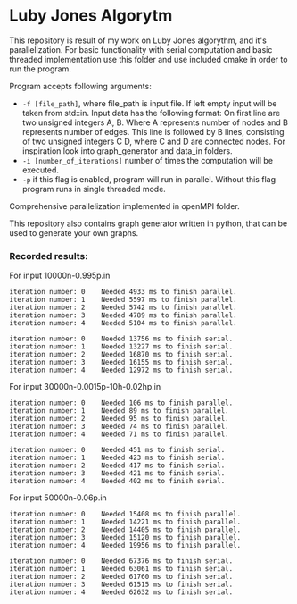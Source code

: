 # Luby Jones Algorytm

This repository is result of my work on Luby Jones algorythm, and it's parallelization.
For basic functionality with serial computation and basic threaded implementation use this folder and use included
cmake in order to run the program.

Program accepts following arguments:
- ```-f [file_path]```, where file_path is input file. If left empty input will be taken from std::in. 
Input data has the following format: On first line are two unsigned integers A, B. Where A represents number of nodes and B 
represents number of edges. This line is followed by B lines, consisting of two unsigned integers C D, where C and D are
connected nodes. For inspiration look into graph_generator and data_in folders.
- ```-i [number_of_iterations]``` number of times the computation will be executed.
- ```-p``` if this flag is enabled, program will run in parallel. Without this flag program runs in single threaded mode.

Comprehensive parallelization implemented in openMPI folder.

This repository also contains graph generator written in python, that can be used to generate your own graphs.



### Recorded results: 
For input 10000n-0.995p.in
```
iteration number: 0    Needed 4933 ms to finish parallel.
iteration number: 1    Needed 5597 ms to finish parallel.
iteration number: 2    Needed 5742 ms to finish parallel.
iteration number: 3    Needed 4789 ms to finish parallel.
iteration number: 4    Needed 5104 ms to finish parallel.

iteration number: 0    Needed 13756 ms to finish serial.
iteration number: 1    Needed 13227 ms to finish serial.
iteration number: 2    Needed 16870 ms to finish serial.
iteration number: 3    Needed 16155 ms to finish serial.
iteration number: 4    Needed 12972 ms to finish serial.
```
For input 30000n-0.0015p-10h-0.02hp.in
```
iteration number: 0    Needed 106 ms to finish parallel.
iteration number: 1    Needed 89 ms to finish parallel.
iteration number: 2    Needed 95 ms to finish parallel.
iteration number: 3    Needed 74 ms to finish parallel.
iteration number: 4    Needed 71 ms to finish parallel.

iteration number: 0    Needed 451 ms to finish serial.
iteration number: 1    Needed 423 ms to finish serial.
iteration number: 2    Needed 417 ms to finish serial.
iteration number: 3    Needed 421 ms to finish serial.
iteration number: 4    Needed 402 ms to finish serial.
```
For input 50000n-0.06p.in
```
iteration number: 0    Needed 15408 ms to finish parallel.
iteration number: 1    Needed 14221 ms to finish parallel.
iteration number: 2    Needed 14405 ms to finish parallel.
iteration number: 3    Needed 15120 ms to finish parallel.
iteration number: 4    Needed 19956 ms to finish parallel.

iteration number: 0    Needed 67376 ms to finish serial.
iteration number: 1    Needed 63061 ms to finish serial.
iteration number: 2    Needed 61760 ms to finish serial.
iteration number: 3    Needed 61515 ms to finish serial.
iteration number: 4    Needed 62632 ms to finish serial.
```
